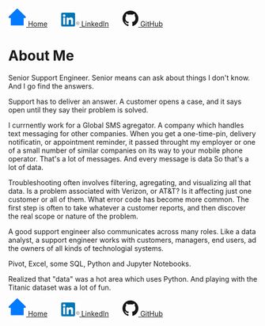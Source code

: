  [![me](home.png) Home](README.md)
 &nbsp; &nbsp; &nbsp; 
 [![LinkedIn icon](In-2C-28px-R.png) LinkedIn](https://www.linkedin.com/in/fredrich-passow-4789146)
 &nbsp; &nbsp; &nbsp; 
[![GitHub icon](GitHub-Mark-32px.png) GitHub](https://github.com/fpassow)

# About Me

Senior Support Engineer. Senior means can ask about things I don't know. And I go find the answers.

Support has to deliver an answer. A customer opens a case, and it says open until they say their problem is solved.

I currnently work for a Global SMS agregator. A company which handles text messaging for other companies. When you get a one-time-pin,
delivery notificatin, or appointment reminder, it passed throught my employer or one of a small number of similar companies on its way
to your mobile phone operator. That's a lot of messages. And every message is data So that's a lot of data.

Troubleshooting often involves filtering, agregating, and visualizing all that data. Is a problem associated with Verizon, or AT&T?
Is it affecting just one customer or all of them. What error code has become more common. The first step is often to take whatever
a customer reports, and then discover the real scope or nature of the problem.

A good support engineer also communicates across many roles. Like a data analyst, a support engineer works with customers, managers,
end users, ad the owners of all kinds of technologial systems.

Pivot, Excel, some SQL, Python and Jupyter Notebooks.

Realized that "data" was a hot area which uses Python. And playing with the Titanic dataset was a lot of fun.




 [![me](home.png) Home](README.md)
 &nbsp; &nbsp; &nbsp; 
[![LinkedIn icon](In-2C-28px-R.png) LinkedIn](https://www.linkedin.com/in/fredrich-passow-4789146)
 &nbsp; &nbsp; &nbsp; 
[![GitHub icon](GitHub-Mark-32px.png) GitHub](https://github.com/fpassow)
